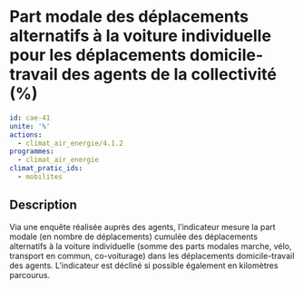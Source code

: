 # Part modale des déplacements alternatifs à la voiture individuelle pour les déplacements  domicile-travail des agents de la collectivité (%)
```yaml
id: cae-41
unite: '%'
actions:
  - climat_air_energie/4.1.2
programmes:
  - climat_air_energie
climat_pratic_ids:
  - mobilites
```
## Description
Via une enquête réalisée auprès des agents, l’indicateur mesure la part modale (en nombre de déplacements) cumulée des déplacements alternatifs à la voiture individuelle (somme des parts modales marche, vélo, transport en commun, co-voiturage) dans les déplacements domicile-travail des agents. L’indicateur est décliné si possible également en kilomètres parcourus.




